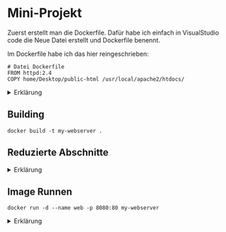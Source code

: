 # Mini-Projekt

Zuerst erstellt man die Dockerfile. Dafür habe ich einfach in VisualStudio code die Neue Datei erstellt und Dockerfile benennt.

Im Dockerfile habe ich das hier reingeschrieben: 
```
# Datei Dockerfile
FROM httpd:2.4
COPY home/Desktop/public-html /usr/local/apache2/htdocs/
```

<details><summary>Erklärung</summary>
Das habe ich als Kommentar hinzugefügt.
```
# Datei Dockerfile
```

| Syntax | Erklärung |
| ------------- | ------------- |
| FROM httpd:2.4  | From macht das dieses Image als Basis Image verwendet wird. Hier wird httpd verwendet mit der version 2.4  |
| COPY ./public-html /usr/local/apache2/htdocs/  | Der Copy command kopiert dateien vom Lokalem System in den Container. Hier wird  der Ordner public-html der sich im verzeichnis befindet in dem der Command ausgeführt wird in dem im Container befindeteten Ordner /usr/local/apache2/htdocs/ kopiert. |
</details>

## Building

```
docker build -t my-webserver .
```

## Reduzierte Abschnitte

<details><summary>Erklärung</summary>

docker build ist der base command.
-t steht für 
my-webserver ist der Image-name des Images das gebauen wird.
. erklärt das die dateien im verzeichniss sind in dem der Command ausgeführt wird.
</details>

## Image Runnen

```
docker run -d --name web -p 8080:80 my-webserver
```
<details><summary>Erklärung</summary>

| Command  | Erklärung |
| ------------- | ------------- |
| -d  | der Container läuft im hintergrund  |
| --name web  | Der Namen des Container ist web  |
| -p 8080:80  | -p steht für Port umleitung. Hier wird der Port von 80 zu 8080 geändert  |
| my-webserver  | mein Image heisst my-webserver  |

</details>